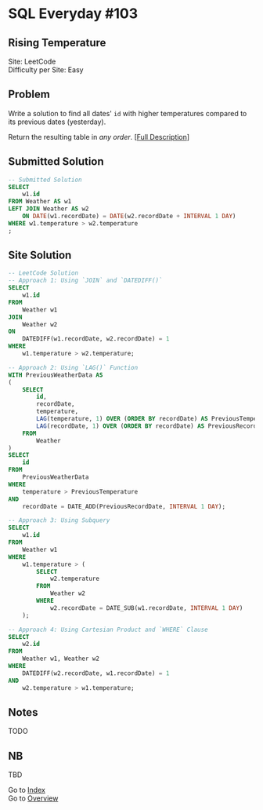 # SQL Everyday \#103

## Rising Temperature

Site: LeetCode\
Difficulty per Site: Easy

## Problem

Write a solution to find all dates' `id` with higher temperatures compared to its previous dates (yesterday).

Return the resulting table in *any order*. [[Full Description](https://leetcode.com/problems/rising-temperature/description/)]

## Submitted Solution

```sql
-- Submitted Solution
SELECT
    w1.id 
FROM Weather AS w1
LEFT JOIN Weather AS w2 
    ON DATE(w1.recordDate) = DATE(w2.recordDate + INTERVAL 1 DAY)
WHERE w1.temperature > w2.temperature
;
```

## Site Solution

```sql
-- LeetCode Solution 
-- Approach 1: Using `JOIN` and `DATEDIFF()`
SELECT 
    w1.id
FROM 
    Weather w1
JOIN 
    Weather w2
ON 
    DATEDIFF(w1.recordDate, w2.recordDate) = 1
WHERE 
    w1.temperature > w2.temperature;

-- Approach 2: Using `LAG()` Function
WITH PreviousWeatherData AS
(
    SELECT 
        id,
        recordDate,
        temperature, 
        LAG(temperature, 1) OVER (ORDER BY recordDate) AS PreviousTemperature,
        LAG(recordDate, 1) OVER (ORDER BY recordDate) AS PreviousRecordDate
    FROM 
        Weather
)
SELECT 
    id 
FROM 
    PreviousWeatherData
WHERE 
    temperature > PreviousTemperature
AND 
    recordDate = DATE_ADD(PreviousRecordDate, INTERVAL 1 DAY);

-- Approach 3: Using Subquery
SELECT 
    w1.id
FROM 
    Weather w1
WHERE 
    w1.temperature > (
        SELECT 
            w2.temperature
        FROM 
            Weather w2
        WHERE 
            w2.recordDate = DATE_SUB(w1.recordDate, INTERVAL 1 DAY)
    );

-- Approach 4: Using Cartesian Product and `WHERE` Clause
SELECT 
    w2.id
FROM 
    Weather w1, Weather w2
WHERE 
    DATEDIFF(w2.recordDate, w1.recordDate) = 1 
AND 
    w2.temperature > w1.temperature;
```

## Notes

TODO

## NB

TBD

Go to [Index](../?tab=readme-ov-file#index)\
Go to [Overview](../?tab=readme-ov-file)
